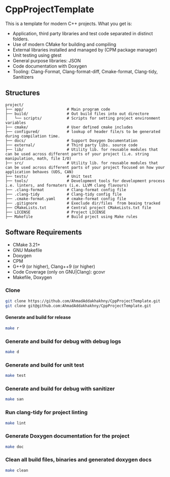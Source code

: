 # CppProjectTemplate

This is a template for modern C++ projects. What you get is:
* Application, third party libraries and test code separated in distinct folders.
* Use of modern CMake for building and compiling
* External libraries installed and managed by (CPM package manager)
* Unit testing using gtest
* General purpose libraries: JSON
* Code documentation with Doxygen
* Tooling: Clang-Format, Clang-format-diff, Cmake-format, Clang-tidy, Sanitizers


## Structures
```
project/
├── app/                   # Main program code
├── build/                 # Out build files into out directore
│   └── scripts/           # Scripts for setting project environment variables
├── cmake/                 # User defined cmake includes
├── configured/            # lookup of header file/s to be generated during compilation time.
├── docs/                  # Support Doxygen Documentation
├── external/              # Third party libs. source code
├── lib/                   # Utility lib. for reusable modules that can be used across different parts of your project (i.e. string manipulation, math, file I/O)
├── src/                   # Utility lib. for reusable modules that can be used across different parts of your project focused on how your application behaves (UDS, CAN)
├── tests/                 # Unit test
├── tools/                 # Development tools for development process i.e. linters, and formaters (i.e. LLVM clang flavours)
├── .clang-format          # Clang-format config file
├── .clang-tidy            # Clang-tidy config file
├── .cmake-format.yaml     # cmake-format config file
├── .gitignore             # Execlude dir/files  from beaing tracked
├── CMakeLists.txt         # Central project CMakeLists.txt file
├── LICENSE                # Project LICENSE
├── Makefile               # Build prject using Make rules
```

## Software Requirements
* CMake 3.21+
* GNU Makefile
* Doxygen
* CPM
* G++9 (or higher), Clang++9 (or higher)
* Code Coverage (only on GNU|Clang): gcovr
* Makefile, Doxygen

### Clone
```bash
git clone https://github.com/AhmadAddakhakhny/CppProjectTemplate.git
git clone git@github.com:AhmadAddakhakhny/CppProjectTemplate.git
```

#### Generate and build for release
```bash
make r
```

### Generate and build for debug with debug logs
```bash
make d
```

### Generate and build for unit test 
```bash
make test
```

### Generate and build for debug with sanitizer
```bash
make san
```

### Run clang-tidy for project linting
```bash
make lint
```

### Generate Doxygen documentation for the project
```bash
make doc
```

### Clean all build files, binaries and generated doxygen docs
```bash
make clean
```